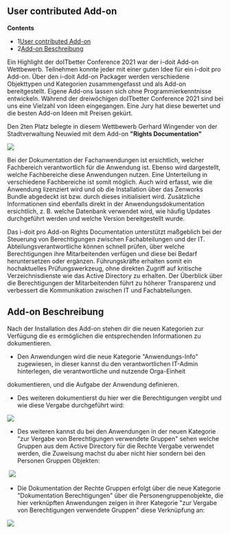 User contributed Add-on
-----------------------

**Contents**

*   1[User contributed Add-on](#RightsDocumentation-UsercontributedAdd-on)
*   2[Add-on Beschreibung](#RightsDocumentation-Add-onBeschreibung)

Ein Highlight der doITbetter Conference 2021 war der i-doit Add-on Wettbewerb. Teilnehmen konnte jeder mit einer guten Idee für ein i-doit pro Add-on. Über den i-doit Add-on Packager werden verschiedene Objekttypen und Kategorien zusammengefasst und als Add-on bereitgestellt. Eigene Add-ons lassen sich ohne Programmierkenntnisse entwickeln. Während der dreiwöchigen doITbetter Conference 2021 sind bei uns eine Vielzahl von Ideen eingegangen. Eine Jury hat diese bewertet und die besten Add-on Ideen mit Preisen gekürt.

Den 2ten Platz belegte in diesem Wettbewerb Gerhard Wingender von der Stadtverwaltung Neuwied mit dem Add-on **"Rights Documentation"**

![](/download/attachments/127139919/image2022-7-5_10-12-0.png?version=1&modificationDate=1657011360160&api=v2)

Bei der Dokumentation der Fachanwendungen ist ersichtlich, welcher Fachbereich verantwortlich für die Anwendung ist. Ebenso wird dargestellt, welche Fachbereiche diese Anwendungen nutzen. Eine Unterteilung in verschiedene Fachbereiche ist somit möglich. Auch wird erfasst, wie die Anwendung lizenziert wird und ob die Installation über das Zenworks Bundle abgedeckt ist bzw. durch dieses initialisiert wird. Zusätzliche Informationen sind ebenfalls direkt in der Anwendungsdokumentation ersichtlich, z. B. welche Datenbank verwendet wird, wie häufig Updates durchgeführt werden und welche Version bereitgestellt wurde.

Das i-doit pro Add-on Rights Documentation unterstützt maßgeblich bei der Steuerung von Berechtigungen zwischen Fachabteilungen und der IT. Abteilungsverantwortliche können schnell prüfen, über welche Berechtigungen ihre Mitarbeitenden verfügen und diese bei Bedarf heruntersetzen oder ergänzen. Führungskräfte erhalten somit ein hochaktuelles Prüfungswerkzeug, ohne direkten Zugriff auf kritische Verzeichnisdienste wie das Active Directory zu erhalten. Der Überblick über die Berechtigungen der Mitarbeitenden führt zu höherer Transparenz und verbessert die Kommunikation zwischen IT und Fachabteilungen.

Add-on Beschreibung
-------------------

Nach der Installation des Add-on stehen dir die neuen Kategorien zur Verfügung die es ermöglichen die entsprechenden Informationen zu dokumentieren.

*   Den Anwendungen wird die neue Kategorie "Anwendungs-Info" zugewiesen, in dieser kannst du den verantwortlichen IT-Admin hinterlegen, die verantwortliche und nutzende Orga-Einheit

dokumentieren, und die Aufgabe der Anwendung definieren.

  

*   Des weiteren dokumentierst du hier wer die Berechtigungen vergibt und wie diese Vergabe durchgeführt wird:

![](/download/attachments/127139919/image2022-7-5_10-20-23.png?version=1&modificationDate=1657011360149&api=v2)

*   Des weiteren kannst du bei den Anwendungen in der neuen Kategorie "zur Vergabe von Berechtigungen verwendete Gruppen" sehen welche Gruppen aus dem Active Directory für die Rechte Vergabe verwendet werden, die Zuweisung machst du aber nicht hier sondern bei den Personen Gruppen Objekten:

 ![](/download/attachments/127139919/image2022-7-5_10-26-8.png?version=1&modificationDate=1657011360140&api=v2)

*   Die Dokumentation der Rechte Gruppen erfolgt über die neue Kategorie "Dokumentation Berechtigungen" über die Personengruppenobjekte, die hier verknüpften Anwendungen zeigen in ihrer Kategorie "zur Vergabe von Berechtigungen verwendete Gruppen" diese Verknüpfung an:

![](/download/attachments/127139919/image2022-7-5_10-40-37.png?version=1&modificationDate=1657011360122&api=v2)